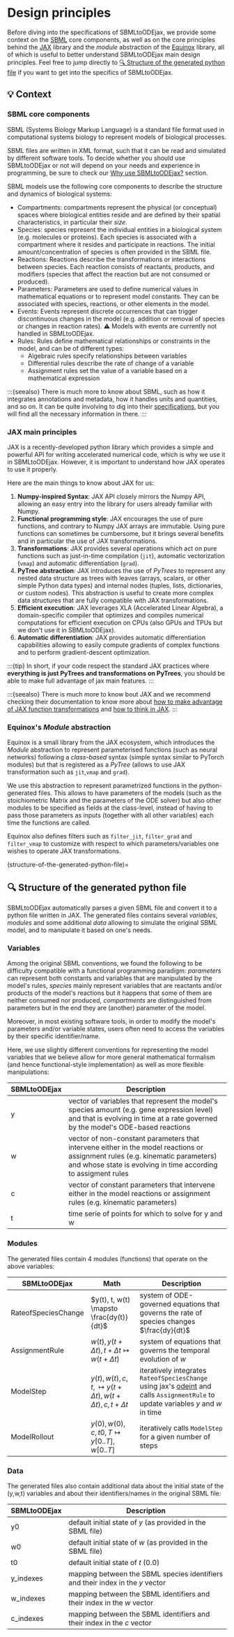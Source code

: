 # Design principles

Before diving into the specifications of SBMLtoODEjax, we provide some context on the [SBML](https://sbml.org/) core components, 
as well as on the core principles behind the [JAX](https://jax.readthedocs.io/en/latest/) library and the *module* abstraction of the [Equinox](https://docs.kidger.site/equinox/) library, 
all of which is useful to better understand SBMLtoODEjax main design principles.
Feel free to jump directly to [🔍 Structure of the generated python file](structure-of-the-generated-python-file) if you want to get into the specifics of SBMLtoODEjax.

## 💡 Context

### SBML core components
SBML (Systems Biology Markup Language) is a standard file format used in computational systems biology to represent models of biological processes. 

SBML files are written in XML format, such that it can be read and simulated by different software tools.
To decide whether you should use SBMLtoODEjax or not will depend on your needs and experience in programming, 
be sure to check our [Why use SBMLtoODEjax?](./why_use.md) section.

SBML models use the following core components to describe the structure and dynamics of biological systems:

* Compartments: compartments represent the physical (or conceptual) spaces where biological entities reside and are defined by their spatial characteristics, in particular their *size*.
* Species: species represent the individual entities in a biological system (e.g. molecules or proteins). Each species is associated with a compartment where it resides and participate in reactions. The initial amount/concentration of species is often provided in the SBML file.
* Reactions: Reactions describe the transformations or interactions between species. Each reaction consists of reactants, products, and modifiers (species that affect the reaction but are not consumed or produced).
* Parameters: Parameters are used to define numerical values in mathematical equations or to represent model constants. They can be associated with species, reactions, or other elements in the model. 
* Events: Events represent discrete occurrences that can trigger discontinuous changes in the model (e.g. addition or removal of species or changes in reaction rates). 
⚠️ Models with events are currently not handled in SBMLtoODEjax.
* Rules: Rules define mathematical relationships or constraints in the model, and can be of different types: 
  * Algebraic rules specify relationships between variables
  * Differential rules describe the rate of change of a variable
  * Assignment rules set the value of a variable based on a mathematical expression

:::{seealso}
There is much more to know about SBML, such as how it integrates annotations and metadata, how it handles units and quantities, and so on.
It can be quite involving to dig into their [specifications](https://sbml.org/documents/specifications/), but you will find all the necessary information in there.
:::

### JAX main principles

JAX is a recently-developed python library which provides a simple and powerful API for writing accelerated numerical code,
which is why we use it in SBMLtoODEjax. However, it is important to understand how JAX operates to use it properly.

Here are the main things to know about JAX for us:
1. **Numpy-inspired Syntax**: JAX API closely mirrors the Numpy API, allowing an easy entry into the library for users already familiar with Numpy.
2. **Functional programming style**: JAX encourages the use of pure functions, and contrary to Numpy JAX arrays are immutable.
Using pure functions can sometimes be cumbersome, but it brings several benefits and in particular the use of JAX transformations.
3. **Transformations**: JAX provides several operations which act on pure functions such as
just-in-time compilation (`jit`), automatic vectorization (`vmap`) and automatic differentiation (`grad`). 
3. **PyTree abstraction**: JAX introduces the use of *PyTrees* to represent any nested data structure as trees with leaves (arrays, scalars, or other simple Python data types)
and internal nodes (tuples, lists, dictionaries, or custom nodes). This abstraction is useful to create more complex data structures that are fully compatible with JAX transformations.
4. **Efficient execution**: JAX leverages XLA (Accelerated Linear Algebra), a domain-specific compiler that optimizes and compiles numerical 
computations for efficient execution on CPUs (also GPUs and TPUs but we don't use it in SBMLtoODEjax).
5. **Automatic differentiation**: JAX provides automatic differentiation capabilities allowing to easily compute gradients of complex functions and to perform gradient-descent optimization.

:::{tip}
In short, if your code respect the standard JAX practices where **everything is just PyTrees and transformations on PyTrees**, you should be able to make full advantage of jax main features.
:::

:::{seealso}
There is much more to know bout JAX and we recommend checking their documentation to know more about [how to make advantage of JAX function transformations](https://jax.readthedocs.io/en/latest/notebooks/quickstart.html) 
and [how to think in JAX](https://jax.readthedocs.io/en/latest/notebooks/thinking_in_jax.html).
:::


### Equinox's *Module* abstraction

Equinox is a small library from the JAX ecosystem, which introduces the *Module* abstraction to represent parameterised functions (such as neural networks) 
following a *class-based* syntax (simple syntax similar to PyTorch modules) but that is registered as a *PyTree* (allows to use JAX transformation such as `jit`,`vmap` and `grad`).

We use this abstraction to represent parametrized functions in the python-generated files.
This allows to have parameters of the models (such as the stoichiometric Matrix and the parameters of the ODE solver) but also other modules to be specified as fields at the class-level,
instead of having to pass those parameters as inputs (together with all other variables) each time the functions are called.

Equinox also defines filters such as `filter_jit`, `filter_grad` and `filter_vmap` to customize with respect to which parameters/variables one wishes to operate JAX transformations.

(structure-of-the-generated-python-file)=
## 🔍 Structure of the generated python file
SBMLtoODEjax automatically parses a given SBML file and convert it to a python file written in JAX.
The generated files contains several *variables*,  *modules* and some additional *data* allowing to simulate the original SBML model, and to manipulate it based on one's needs.

### Variables 

Among the original SBML conventions, we found the following to be difficulty compatible with a functional programming paradigm:
*parameters* can represent both constants and variables that are manipulated by the model's rules, *species* mainly represent
variables that are reactants and/or products of the model's reactions but it happens that some of them are neither consumed nor produced, 
*compartments* are distinguished from parameters but in the end they are (another) parameter of the model.

Moreover, in most existing software tools, in order to modify the model's parameters and/or variable states, users often need to access the variables by their specific identifier/name.

Here, we use slightly different conventions for representing the model variables that we believe allow for more general mathematical formalism (and hence functional-style implementation)
as well as more flexible manipulations:

| SBMLtoODEjax | Description                                                                                                                                                                                     |
|------------------|-------------------------------------------------------------------------------------------------------------------------------------------------------------------------------------------------|
| y                | vector of variables that represent the model's species amount (e.g. gene expression level) and that is evolving in time at a rate governed by the model's ODE-based reactions                   |
| w                | vector of non-constant parameters that intervene either in the model reactions or assignment rules (e.g. kinematic parameters) and whose state is evolving in time according to assigment rules |
| c                | vector of constant parameters that intervene either in the model reactions or assignment rules (e.g. kinematic parameters)                                                                      |
| t                | time serie of points for which to solve for y and w                                                                                                                                             |

### Modules

The generated files contain 4 modules (functions) that operate on the above variables:

| SBMLtoODEjax   | Math                                                                   | Description                                                                                                                                                                                                 |
|-------------------|------------------------------------------------------------------------|-------------------------------------------------------------------------------------------------------------------------------------------------------------------------------------------------------------|
| RateofSpeciesChange | $y(t), t, w(t) \mapsto \frac{dy(t)}{dt}$                               | system of ODE-governed equations that governs the rate of species changes $\frac{dy}{dt}$                                                                                                                   |
| AssignmentRule    | $w(t), y(t+\Delta t),  t+\Delta t \mapsto w(t+\Delta t)$               | system of equations that governs the temporal evolution of $w$                                                                                                                                              |
| ModelStep         | $y(t),  w(t), c, t, \mapsto y(t+\Delta t),  w(t+\Delta t), c, t+\Delta t$ | iteratively integrates `RateofSpeciesChange` using jax's [odeint](https://github.com/google/jax/blob/main/jax/experimental/ode.py) and calls `AssignmentRule` to update variables $y$ and $w$ in time |
| ModelRollout      | $y(0), w(0), c, t0, T \mapsto y[0..T], w[0..T]$                        | iteratively calls `ModelStep` for a given number of steps                                                                                                                                                   |


### Data

The generated files also contain additional data about the initial state of the (y,w,t) variables and about their identifiers/names in the original SBML file:

| SBMLtoODEjax | Description                                                                                            |
|--------------|--------------------------------------------------------------------------------------------------------|
| y0           | default initial state of $y$ (as provided in the SBML file)                                            |
| w0           | default initial state of $w$ (as provided in the SBML file)                                            |
| t0           | default initial state of $t$ (0.0)                                                                     |
| y_indexes    | mapping between the SBML species identifiers and their index in the $y$ vector                         |
| w_indexes    | mapping between the SBML identifiers and their index in the $w$ vector |
| c_indexes    | mapping between the SBML identifiers and their index in the $c$ vector         |

